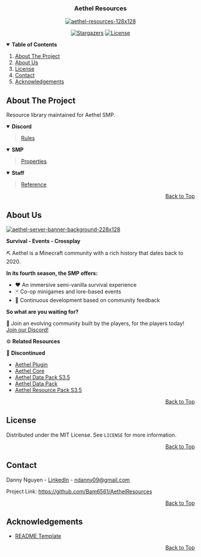 <a name="top"></a>

<!-- LOGO -->
<div align="center">
  <h3>Aethel Resources</h3>
  <a href="https://github.com/Bam6561/AethelResources">
    <img src="https://i.ibb.co/znQK6hY/aethel-resources-128x128.png" alt="aethel-resources-128x128">
  </a>
  
  [![Stargazers][stars-shield]][stars-url] [![License][license-shield]][license-url]
</div>

<!-- TABLE OF CONTENTS -->
<details open> 
  <summary><b> Table of Contents </b></summary>
  <ol>
    <li><a href="#about-the-project"> About The Project </a></li>
    <li><a href="#about-us"> About Us </a></li>
    <li><a href="#license"> License </a></li>
    <li><a href="#contact"> Contact </a></li>
    <li><a href="#acknowledgements"> Acknowledgements </a></li>
  </ol>
</details>

<!-- ABOUT THE PROJECT -->
## About The Project
Resource library maintained for Aethel SMP. 

<details open>
  <summary><b> Discord </b></summary>
  
  > [Rules](https://github.com/Bam6561/AethelResources/blob/main/Documents/Discord/aethel_discord_rules.pdf)
</details>

<details open>
  <summary><b> SMP </b></summary>
  
  > [Properties](https://github.com/Bam6561/AethelResources/blob/main/Documents/Minecraft/aethel_smp_properties.pdf)
</details>

<details open>
  <summary><b> Staff </b></summary>
  
  > [Reference](https://github.com/Bam6561/AethelResources/blob/main/Documents/Staff/aethel_staff_reference.pdf)
</details>

<p align="right"><a href="#top">Back to Top</a></p>

<!-- ABOUT US -->
## About Us
<a href="https://discord.gg/FzeC4aC6Tg">
  <img src="https://i.ibb.co/m43zN8N/aethel-server-banner-background-228x128.jpg" alt="aethel-server-banner-background-228x128">
</a>

**Survival - Events - Crossplay**

⛏️ Aethel is a Minecraft community with a rich history that dates back to 2020.

**In its fourth season, the SMP offers:**
* ❤️ An immersive semi-vanilla survival experience
* 🃏 Co-op minigames and lore-based events
* 🔧 Continuous development based on community feedback

**So what are you waiting for?**

👥 Join an evolving community built by the players, for the players today!<br>
[Join our Discord!](https://discord.gg/FzeC4aC6Tg)

⚙️ **Related Resources** 

🔕 **Discontinued**
* [Aethel Plugin](https://github.com/Bam6561/AethelPlugin)
* [Aethel Core](https://github.com/Bam6561/AethelCore)
* [Aethel Data Pack S3.5](https://github.com/Bam6561/AethelDataPackS3.5)
* [Aethel Data Pack](https://github.com/Bam6561/AethelDataPack)
* [Aethel Resource Pack S3.5](https://github.com/Bam6561/AethelResourcePackS3.5)

<p align="right"><a href="#top">Back to Top</a></p>

<!-- LICENSE -->
## License
Distributed under the MIT License. See `LICENSE` for more information.

<p align="right"><a href="#top">Back to Top</a></p>

<!-- CONTACT -->
## Contact
Danny Nguyen - [LinkedIn](https://www.linkedin.com/in/ndanny09/) - ndanny09@gmail.com

Project Link: https://github.com/Bam6561/AethelResources

<p align="right"><a href="#top">Back to Top</a></p>

<!-- ACKNOWLEDGEMENTS -->
## Acknowledgements
* [README Template](https://github.com/othneildrew/Best-README-Template#prerequisites)

<p align="right"><a href="#top">Back to Top</a></p>

<!-- SHIELDS -->
[stars-shield]: https://img.shields.io/github/stars/Bam6561/AethelResources
[stars-url]: https://github.com/Bam6561/AethelResources/stargazers
[license-shield]: https://img.shields.io/github/license/Bam6561/AethelResources
[license-url]: https://github.com/Bam6561/AethelResources/blob/main/LICENSE
